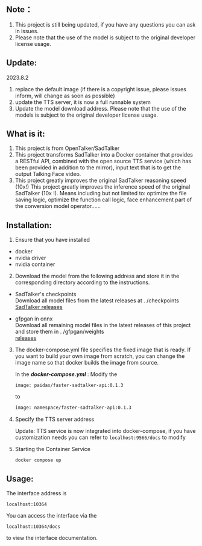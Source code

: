 ## Note：

1. This project is still being updated, if you have any questions you can ask in issues.
2. Please note that the use of the model is subject to the original developer license usage.

## Update:

2023.8.2

1. replace the default image (if there is a copyright issue, please issues inform, will change as soon as possible)
2. update the TTS server, it is now a full runnable system
3. Update the model download address. Please note that the use of the models is subject to the original developer license usage.

## What is it:

1. This project is from OpenTalker/SadTalker
2. This project transforms SadTalker into a Docker container that provides a RESTful API, combined with the open source TTS service (which has been provided in addition to the mirror), input text that is to get the output Talking Face video.
3. This project greatly improves the original SadTalker reasoning speed (10x!) This project greatly improves the inference speed of the original SadTalker (10x !). Means including but not limited to: optimize the file saving logic, optimize the function call logic, face enhancement part of the conversion model operator......

## Installation:

1. Ensure that you have installed

- docker
- nvidia driver
- nvidia container

2. Download the model from the following address and store it in the corresponding directory according to the instructions.

- SadTalker's checkpoints  
Download all model files from the latest releases at . /checkpoints  
[SadTalker releases](https://github.com/OpenTalker/SadTalker/releases)

- gfpgan in onnx  
Download all remaining model files in the latest releases of this project and store them in . /gfpgan/weights  
[releases](https://github.com/kenwaytis/faster-SadTalker-API/releases)

3. The docker-compose.yml file specifies the fixed image that is ready. If you want to build your own image from scratch, you can change the image name so that docker builds the image from source.

   In the ***docker-compose.yml*** :
   Modify the

   ```
   image: paidax/faster-sadtalker-api:0.1.3
   ```

   to

   ```dockerfile
   image: namespace/faster-sadtalker-api:0.1.3
   ```

4. Specify the TTS server address

   Update: TTS service is now integrated into docker-compose, if you have customization needs you can refer to `localhost:9566/docs` to modify

5. Starting the Container Service

   ```shell
   docker compose up
   ```

## Usage:

The interface address is

```http
localhost:10364
```

You can access the interface via the
```http
localhost:10364/docs
```

to view the interface documentation.
